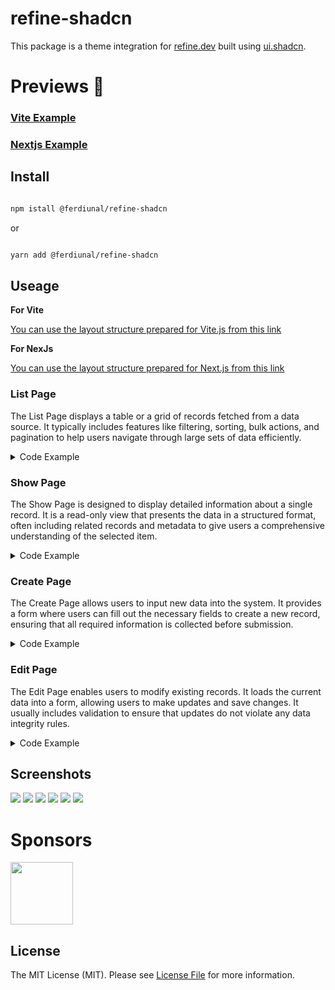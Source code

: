 # refine-shadcn

This package is a theme integration for [refine.dev](https://refine.dev) built using [ui.shadcn](ui.shadcn.com).

# Previews 💪

### [Vite Example](https://refine-shadcn-vite.vercel.app)
### [Nextjs Example](https://refine-shadcn-next.vercel.app)


## Install

```bash

npm istall @ferdiunal/refine-shadcn

```
or
```bash

yarn add @ferdiunal/refine-shadcn

```

## Useage

**For Vite**

[You can use the layout structure prepared for Vite.js from this link](templates/vite-react/src/App.tsx)

**For NexJs**

[You can use the layout structure prepared for Next.js from this link](templates/nextjs/app/app-layout.tsx)

### List Page

The List Page displays a table or a grid of records fetched from a data source. It typically includes features like filtering, sorting, bulk actions, and pagination to help users navigate through large sets of data efficiently.

<details>
  <summary>Code Example</summary>

```tsx
import { ListPage, Table, TableFilterProps } from "@ferdiunal/refine-shadcn";
import { AvatarImage } from "@radix-ui/react-avatar";
import { BaseRecord, HttpError, useUserFriendlyName } from "@refinedev/core";
import type { UseTableReturnType } from "@refinedev/react-table";
import { Edit, Eye, Trash2 } from "lucide-react";
import { Avatar, AvatarFallback } from "@/components/ui/avatar";
import { Checkbox } from "@/components/ui/checkbox";

const UserList = () => {
    const friendly = useUserFriendlyName();
    const bulkDeleteAction = (
        table: UseTableReturnType<BaseRecord, HttpError>,
    ) => {
        const label = `Delete Selected (${
            table.getSelectedRowModel().rows.length
        }) ${friendly(
            "Row",
            table.getSelectedRowModel().rows.length > 1 ? "plural" : "singular",
        )}`;

        return {
            label,
            onClick: () => {
                alert("Delete Selected");
            },
        };
    };
    return (
        <ListPage>
            <Table enableSorting enableFilters>
                <Table.Column
                    accessorKey="id"
                    id={"select"}
                    header={({ table }) => (
                        <Table.CheckAll
                            options={[bulkDeleteAction(table)]}
                            table={table}
                        />
                    )}
                    cell={({ row }) => (
                        <Checkbox
                            className="translate-y-[2px]"
                            checked={row.getIsSelected()}
                            onCheckedChange={(value) =>
                                row.toggleSelected(!!value)
                            }
                            aria-label="Select row"
                            key={`checkbox-${row.original.id}`}
                        />
                    )}
                />
                <Table.Column
                    header={"ID"}
                    id="id"
                    accessorKey="id"
                    enableSorting
                    enableHiding
                />
                <Table.Column
                    header={"Avatar"}
                    id="avatar"
                    accessorKey="avatar"
                    cell={({ row }) =>
                        row.original.avatar?.[0]?.url && (
                            <Avatar>
                                <AvatarImage
                                    src={row.original.avatar[0].url}
                                    alt={row.original.avatar[0].name}
                                />
                                <AvatarFallback>
                                    {row.original.firstName[0]}
                                    {row.original.lastName[0]}
                                </AvatarFallback>
                            </Avatar>
                        )
                    }
                />
                <Table.Column
                    header={"First Name"}
                    accessorKey="firstName"
                    id="firstName"
                    enableSorting
                    enableHiding
                />
                <Table.Column
                    header={"Last Name"}
                    accessorKey="lastName"
                    id="lastName"
                    enableSorting
                    enableHiding
                />
                <Table.Column
                    header={"Birthday"}
                    accessorKey="birthday"
                    id="birthday"
                    enableSorting
                    enableHiding
                    filter={(props: TableFilterProps) => (
                        <Table.Filter.DateRangePicker {...props} align="end" />
                    )}
                />
                <Table.Column
                    accessorKey={"id"}
                    id={"actions"}
                    cell={({ row: { original } }) => (
                        <Table.Actions>
                            <Table.ShowAction
                                title="Detail"
                                row={original}
                                resource="users"
                                icon={<Eye size={16} />}
                            />
                            <Table.EditAction
                                title="Edit"
                                row={original}
                                resource="users"
                                icon={<Edit size={16} />}
                            />
                            <Table.DeleteAction
                                title="Delete"
                                row={original}
                                withForceDelete={true}
                                resource="users"
                                icon={<Trash2 size={16} />}
                            />
                        </Table.Actions>
                    )}
                />
            </Table>
        </ListPage>
    );
};

export default UserList;
```
</details>

### Show Page
The Show Page is designed to display detailed information about a single record. It is a read-only view that presents the data in a structured format, often including related records and metadata to give users a comprehensive understanding of the selected item.

<details>
  <summary>Code Example</summary>

```tsx
import { ShowPage } from "@ferdiunal/refine-shadcn";
import { IResourceComponentsProps, useShow } from "@refinedev/core";
import { IUser } from "./Form";
const UserShow: React.FC<IResourceComponentsProps> = () => {
    const {
        query: { data },
    } = useShow<IUser>();
    const record = data?.data;

    return (
        <ShowPage>
            <ShowPage.Row title="ID" children={record?.id as number} />
            <ShowPage.Row
                title="First Name"
                children={record?.firstName?.toString() || ""}
            />
            <ShowPage.Row
                title="Last Name"
                children={record?.firstName?.toString() || ""}
            />
            <ShowPage.Row
                title="Email"
                children={record?.email?.toString() || ""}
            />
        </ShowPage>
    );
};

export default UserShow;
```
</details>

### Create Page
The Create Page allows users to input new data into the system. It provides a form where users can fill out the necessary fields to create a new record, ensuring that all required information is collected before submission.

<details>
  <summary>Code Example</summary>

```tsx
import { CreatePage } from "@ferdiunal/refine-shadcn";
import { Field, Form } from "@ferdiunal/refine-shadcn";
import { zodResolver } from "@hookform/resolvers/zod";
import { RedirectAction } from "@refinedev/core";
import { useForm } from "@refinedev/react-hook-form";
import * as z from "zod";
import { Input } from "@/components/ui/input";

export interface IUser {
    id: number;
    firstName: string;
    lastName: string;
    email: string;
}

const formSchema = z.object({
    firstName: z.string().min(2, {
        message: "Firstname must be at least 2 characters.",
    }),
    lastName: z.string().min(2, {
        message: "Lastname must be at least 2 characters.",
    }),
    email: z.string().email({
        message: "Please enter a valid email address.",
    }),
});

const UserCreate = () => {
    const { ...form } = useForm<z.infer<typeof formSchema>>({
        mode: "all",
        resolver: zodResolver(formSchema),
        defaultValues: {
            firstName: "",
            lastName: "",
            email: "",
        },
        refineCoreProps: {
            autoSave: {
                enabled: true,
            },
            redirect,
        },
        warnWhenUnsavedChanges: true,
    });

    return (
        <CreatePage>
            <Form {...form}>
                <Field {...form} name="firstName" label="Firstname">
                    <Input placeholder="Firstname" />
                </Field>
                <Field {...form} name="lastName" label="Lastname">
                    <Input placeholder="Lastname" />
                </Field>
                <Field {...form} name="email" label="Email">
                    <Input placeholder="email" type="email" />
                </Field>
            </Form>
        </CreatePage>
    );
};

export default UserCreate;
```
</details>

### Edit Page
The Edit Page enables users to modify existing records. It loads the current data into a form, allowing users to make updates and save changes. It usually includes validation to ensure that updates do not violate any data integrity rules.

<details>
  <summary>Code Example</summary>

```tsx
import { EditPage } from "@ferdiunal/refine-shadcn";
import { Field, Form } from "@ferdiunal/refine-shadcn";
import { zodResolver } from "@hookform/resolvers/zod";
import { RedirectAction } from "@refinedev/core";
import { useForm } from "@refinedev/react-hook-form";
import * as z from "zod";
import { Input } from "@/components/ui/input";

export interface IUser {
    id: number;
    firstName: string;
    lastName: string;
    email: string;
}

const formSchema = z.object({
    firstName: z.string().min(2, {
        message: "Firstname must be at least 2 characters.",
    }),
    lastName: z.string().min(2, {
        message: "Lastname must be at least 2 characters.",
    }),
    email: z.string().email({
        message: "Please enter a valid email address.",
    }),
});

const UserEdit = () => {
    const { ...form } = useForm<z.infer<typeof formSchema>>({
        mode: "all",
        resolver: zodResolver(formSchema),
        defaultValues: {
            firstName: "",
            lastName: "",
            email: "",
        },
        refineCoreProps: {
            autoSave: {
                enabled: true,
            },
            redirect,
        },
        warnWhenUnsavedChanges: true,
    });

    return (
        <EditPage>
            <Form {...form}>
                <Field {...form} name="firstName" label="Firstname">
                    <Input placeholder="Firstname" />
                </Field>
                <Field {...form} name="lastName" label="Lastname">
                    <Input placeholder="Lastname" />
                </Field>
                <Field {...form} name="email" label="Email">
                    <Input placeholder="email" type="email" />
                </Field>
            </Form>
        </EditPage>
    );
};

export default UserEdit;
```
</details>

## Screenshots

<img src="https://github.com/ferdiunal/refine-shadcn/blob/main/art/SCR-20240821-ddjg.png?v=1" />

<img src="https://github.com/ferdiunal/refine-shadcn/blob/main/art/SCR-20240821-ddlx.png?v=1" />

<img src="https://github.com/ferdiunal/refine-shadcn/blob/main/art/SCR-20240821-ddns.png?v=1" />

<img src="https://github.com/ferdiunal/refine-shadcn/blob/main/art/SCR-20240821-ddpm.png?v=1" />

<img src="https://github.com/ferdiunal/refine-shadcn/blob/main/art/SCR-20240821-ddrb.png?v=1" />

<img src="https://github.com/ferdiunal/refine-shadcn/blob/main/art/SCR-20240821-dfrd.png?v=1" />

# Sponsors

[<img src="https://avatars.githubusercontent.com/u/104967037?s=200&v=4" width="100">](https://github.com/refinedev)

## License

The MIT License (MIT). Please see [License File](LICENSE) for more information.
